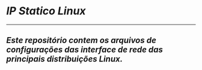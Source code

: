 # *IP Statico Linux*

---------



## *Este repositório contem os arquivos de configurações das interface de rede das principais distribuições Linux.*

##  